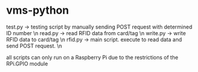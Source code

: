 # vms-python

test.py -> testing script by manually sending POST request with determined ID number \n
read.py -> read RFID data from card/tag \n
write.py -> write RFID data to card/tag \n
rfid.py -> main script. execute to read data and send POST request. \n

all scripts can only run on a Raspberry Pi due to the restrictions of the RPi.GPIO module
